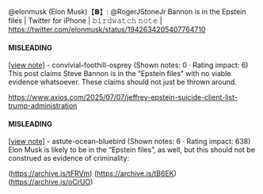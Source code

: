 @elonmusk (Elon Musk)【𝗕】: @RogerJStoneJr Bannon is in the Epstein files | Twitter for iPhone | 𝚋𝚒𝚛𝚍𝚠𝚊𝚝𝚌𝚑 𝚗𝚘𝚝𝚎 | https://twitter.com/elonmusk/status/1942634205407764710

#### MISLEADING

[[view note]](https://x.com/i/birdwatch/n/1942956517453394302) - convivial-foothill-osprey (Shown notes: 0 · Rating impact: 6)\
This post claims Steve Bannon is in the “Epstein files” with no viable evidence whatsoever. These claims should not just be thrown around. 



https://www.axios.com/2025/07/07/jeffrey-epstein-suicide-client-list-trump-administration

#### MISLEADING

[[view note]](https://x.com/i/birdwatch/n/1942706113562190170) - astute-ocean-bluebird (Shown notes: 6 · Rating impact: 638)\
Elon Musk is likely to be in the “Epstein files”, as well, but this should not be construed as evidence of criminality:

(https://archive.is/tFRVm)
(https://archive.is/tB6EK)
(https://archive.is/oCrUO)
